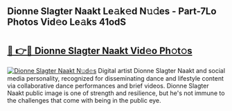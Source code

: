 ## Dionne Slagter Naakt Le𝚊k𝚎d N𝚞𝚍es - Part-7Lo Photos Vid𝚎o Le𝚊ks 41odS

# <h2><a href="http://fb6070h.evod.top/?m=Dionne+Slagter+Naakt">🔗 👉🔴 Dionne Slagter Naakt Vid𝚎o Ph𝚘t𝚘s</a></h2>

[![Dionne Slagter Naakt N𝚞d𝚎s](https://i.imgur.com/8V9OHl7.gif)](http://fb6070h.evod.top/?m=Dionne+Slagter+Naakt)
Digital artist Dionne Slagter Naakt and social media personality, recognized for disseminating dance and lifestyle content via collaborative dance performances and brief videos. Dionne Slagter Naakt public image is one of strength and resilience, but he's not immune to the challenges that come with being in the public eye. 

